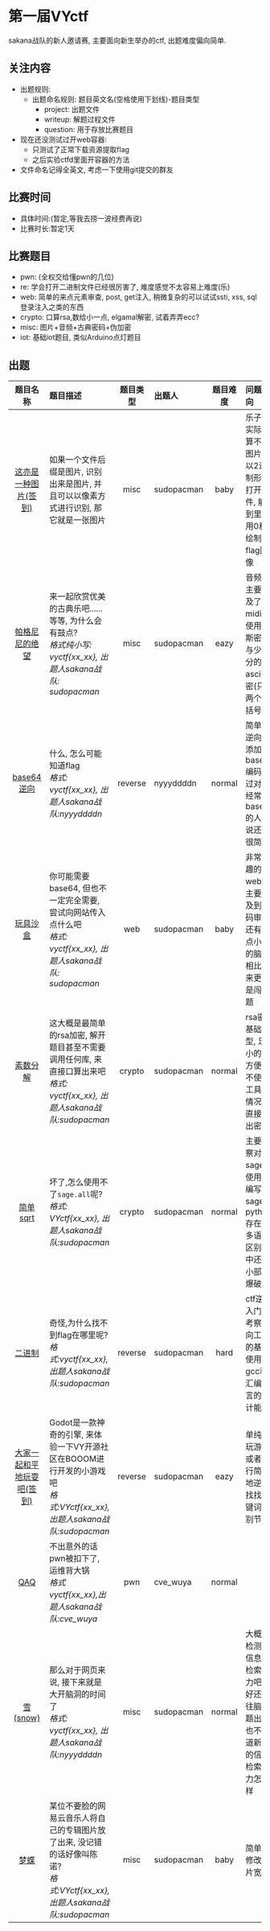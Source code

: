 # 第一届VYctf
sakana战队的新人邀请赛, 主要面向新生举办的ctf, 出题难度偏向简单.

## 关注内容
- 出题规则:
    - 出题命名规则: 题目英文名(空格使用下划线)-题目类型
        - project: 出题文件
        - writeup: 解题过程文件
        - question: 用于存放比赛题目
- 现在还没测试过开web容器:
    - 只测试了正常下载资源提取flag
    - 之后实验ctfd里面开容器的方法
- 文件命名记得全英文, 考虑一下使用git提交的群友

## 比赛时间
* 具体时间:(暂定,等我去捞一波经费再说)
* 比赛时长:暂定1天

## 比赛题目
* pwn: (全权交给懂pwn的几位)
* re: 学会打开二进制文件已经很厉害了, 难度感觉不太容易上难度(乐)
* web: 简单的来点元素审查, post, get注入, 稍微复杂的可以试试ssti, xss, sql登录注入之类的东西 
* crypto: 口算rsa,数给小一点, elgamal解密, 试着弄弄ecc?
* misc: 图片+音频+古典密码+伪加密
* iot: 基础iot题目, 类似Arduino点灯题目

## 出题
|                                   题目名称                                   | 题目描述                                                                                                                   | 题目类型 | 出题人      | 题目难度 | 问题指向                                                                     |                   flag                    |
| :-------------------------------------------------------------------------: | :------------------------------------------------------------------------------------------------------------------------ | :-----: | :--------- | :-----: | :-------------------------------------------------------------------------- | :---------------------------------------: |
|   [这亦是一种图片(签到)](./this_is_still_a_picture-misc/writeup/README.md)    | 如果一个文件后缀是图片, 识别出来是图片, 并且可以以像素方式进行识别, 那它就是一张图片                                             |   misc   | sudopacman |   baby   | 乐子题, 实际上算不上图片题, 以2进制形式打开文件, 能看到里面用0和1绘制了flag图像   |              vyctf{Kfc_vw50}              |
|        [帕格尼尼的绝望](./paganini_is_despair-misc/writeup/README.md)         | 来一起欣赏优美的古典乐吧......等等, 为什么会有鼓点?<br>*格式纯小写: vyctf{xx_xx},  出题人sakana战队: sudopacman*<br>            |   misc   | sudopacman |   eazy   | 音频题, 主要涉及了midi的使用, 摩斯密码, 与少部分的ascii解密(只有两个中括号)       |             vyctf{fxxk_drum}              |
|                   [base64逆向](./ez_base64_re/writeup.md)                    | 什么, 怎么可能知道flag<br>*格式: vyctf{xx_xx}, 出题人sakana战队:nyyyddddn*<br>                                               | reverse  | nyyyddddn  |  normal  | 简单的逆向题, 添加了base64编码, 不过对于经常看base64的人来说还是很简单           |          vyctf{W31c0m3_70_vyc7f}          |
|               [玩具沙盒](./ez_baby_box-web/writeup/README.md)                | 你可能需要base64, 但也不一定完全需要, 尝试向网站传入点什么吧<br>*格式: vyctf{xx_xx},  出题人sakana战队: sudopacman*<br>         |   web    | sudopacman |   baby   | 非常有趣的web题, 主要涉及到代码审计, 还有一点小小的脑洞, 相比起来更像是闯关题      |     vyctf{th1s_is_c0de9ate_baby_b0x}      |
|                [素数分解](./ez_rsa-crypto/writeup/README.md)                 | 这大概是最简单的rsa加密, 解开题目甚至不需要调用任何库, 来直接口算出来吧<br>*格式: vyctf{xx_xx}, 出题人sakana战队:sudopacman*<br> |  crypto  | sudopacman |  normal  | rsa密码基础题型, 足够小的数方便在不使用工具的情况下直接得出密码                   |       vyctf{R5a_1s_M0dern_pA55w0rd}       |
|           [简单sqrt](./Nice_to_meet_sage-crypto/writeup/README.md)           | 坏了,怎么使用不了`sage.all`呢?<br>*格式: VYctf{xx_xx}, 出题人sakana战队:sudopacman*<br>                                      |  crypto  | sudopacman |  normal  | 主要考察对sage的使用, 在编写中sage与python存在很多语法区别, 其中还有小部分爆破    |  VYctf{We_need_4_M0re_effect1ve_Meth0d}   |
|                   [二进制](./binary-re/writeup/README.md)                    | 奇怪,为什么找不到flag在哪里呢?<br>*格式:vyctf{xx_xx}, 出题人sakana战队:sudopacman*<br>                                        | reverse  | sudopacman |   hard   | ctf逆向入门题, 考察逆向工具的基本使用与gcc和汇编语言的审计能力                   | vyctf{Shl_1s_M0ve_the_b1n4ry_t0_the_left} |
| [大家一起和平地玩耍吧(签到)](./godot_is_the_best_engine-re/writeup/README.md) | Godot是一款神奇的引擎, 来体验一下VY开源社区在BOOOM进行开发的小游戏吧<br>*格式:VYctf{xx_xx}, 出题人sakana战队:sudopacman*<br>     | reverse  | sudopacman |   eazy   | 单纯地玩游戏, 或者进行简单地逆向, 找找关键词识别节点                             |          VYctf{We1c0me_t0_VycTf}          |
|                          [QAQ](./pwn_QAQ/wp_1.txt)                          | 不出意外的话pwn被扣下了, 运维背大锅<br>*格式vyctf{xx_xx},出题人sakana战队:cve_wuya*<br>                                       |   pwn    | cve_wuya   |  normal  |                                                                             |         vyctf{Qaq_me4n5_s4dne5s}          |
|                 [雪(snow)](./snow-misc/writeup/writeup.md)                  | 那么对于网页来说, 接下来就是大开脑洞的时间了<br>*格式: vyctf{xx_xx}, 出题人sakana战队:nyyyddddn*<br>                           |   misc   | sudopacman |  normal  | 大概算检测对信息的检索能力吧, 最好还是往脑洞题出? 也不知道新生的信息检索能力怎么样 |         vyctf{5n0w_15_834u71fu1}          |
|               [梦蝶](./Missing_Albums-misc/writeup.readme.md)                | 某位不要脸的网易云音乐人将自己的专辑图片放了出来, 没记错的话好像叫陈诺?<br>*格式:VYctf{xx_xx},出题人sakana战队:sudopacman*<br>    |   misc   | sudopacman |   baby   | 简单的修改图片宽高                                                            |      VYctf{Fl4g_h1dden_Bel0w_1m4ge}       |

